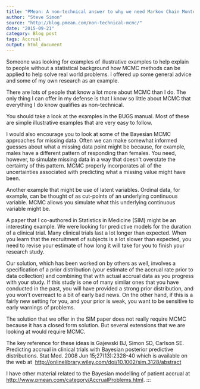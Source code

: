 ```yaml
---
title: "PMean: A non-technical answer to why we need Markov Chain Monte Carlo"
author: "Steve Simon"
source: "http://blog.pmean.com/non-technical-mcmc/"
date: "2015-09-21"
category: Blog post
tags: Accrual
output: html_document
---
```


Someone was looking for examples of illustrative examples to help
explain to people without a statistical background how MCMC methods can
be applied to help solve real world problems. I offered up some general
advice and some of my own research as an example.

<!---More--->

There are lots of people that know a lot more about MCMC than I do. The
only thing I can offer in my defense is that I know so little about MCMC
that everything I do know qualifies as non-technical.

You should take a look at the examples in the BUGS manual. Most of these
are simple illustrative examples that are very easy to follow.

I would also encourage you to look at some of the Bayesian MCMC
approaches for missing data. Often we can make somewhat informed guesses
about what a missing data point might be because, for example, males
have a different pattern of responding than females. You need, however,
to simulate missing data in a way that doesn't overstate the certainty
of this pattern. MCMC properly incorporates all of the uncertainties
associated with predicting what a missing value might have been.

Another example that might be use of latent variables. Ordinal data, for
example, can be thought of as cut-points of an underlying continuous
variable. MCMC allows you simulate what this underlying continuous
variable might be.

A paper that I co-authored in Statistics in Medicine (SIM) might be an
interesting example. We were looking for predictive models for the
duration of a clinical trial. Many clinical trials last a lot longer
than expected. When you learn that the recruitment of subjects is a lot
slower than expected, you need to revise your estimate of how long it
will take for you to finish your research study.

Our solution, which has been worked on by others as well, involves a
specification of a prior distribution (your estimate of the accrual rate
prior to data collection) and combining that with actual accrual data as
you progress with your study. If this study is one of many similar ones
that you have conducted in the past, you will have provided a strong
prior distribution, and you won't overreact to a bit of early bad news.
On the other hand, if this is a fairly new setting for you, and your
prior is weak, you want to be sensitive to early warnings of problems.

The solution that we offer in the SIM paper does not really require MCMC
because it has a closed form solution. But several extensions that we
are looking at would require MCMC.

The key reference for these ideas is Gajewski BJ, Simon SD, Carlson SE.
Predicting accrual in clinical trials with Bayesian posterior predictive
distributions. Stat Med. 2008 Jun 15;27(13):2328-40 which is available
on the web at 
<http://onlinelibrary.wiley.com/doi/10.1002/sim.3128/abstract>

I have other material related to the Bayesian modelling of patient
accrual at <http://www.pmean.com/category/AccrualProblems.html>.
:::

